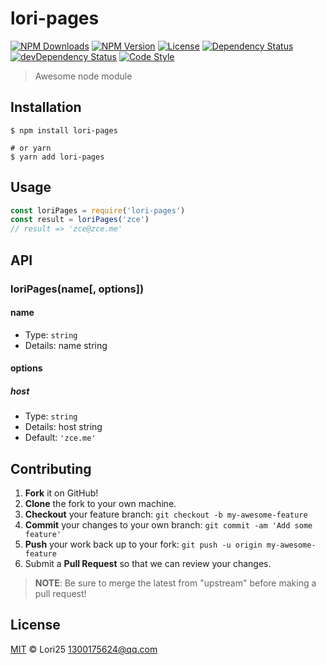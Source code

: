 # lori-pages

[![NPM Downloads][downloads-image]][downloads-url]
[![NPM Version][version-image]][version-url]
[![License][license-image]][license-url]
[![Dependency Status][dependency-image]][dependency-url]
[![devDependency Status][devdependency-image]][devdependency-url]
[![Code Style][style-image]][style-url]

> Awesome node module

## Installation

```shell
$ npm install lori-pages

# or yarn
$ yarn add lori-pages
```

## Usage

<!-- TODO: Introduction of API use -->

```javascript
const loriPages = require('lori-pages')
const result = loriPages('zce')
// result => 'zce@zce.me'
```

## API

<!-- TODO: Introduction of API -->

### loriPages(name[, options])

#### name

- Type: `string`
- Details: name string

#### options

##### host

- Type: `string`
- Details: host string
- Default: `'zce.me'`

## Contributing

1. **Fork** it on GitHub!
2. **Clone** the fork to your own machine.
3. **Checkout** your feature branch: `git checkout -b my-awesome-feature`
4. **Commit** your changes to your own branch: `git commit -am 'Add some feature'`
5. **Push** your work back up to your fork: `git push -u origin my-awesome-feature`
6. Submit a **Pull Request** so that we can review your changes.

> **NOTE**: Be sure to merge the latest from "upstream" before making a pull request!

## License

[MIT](LICENSE) &copy; Lori25 <1300175624@qq.com>



[downloads-image]: https://img.shields.io/npm/dm/lori-pages.svg
[downloads-url]: https://npmjs.org/package/lori-pages
[version-image]: https://img.shields.io/npm/v/lori-pages.svg
[version-url]: https://npmjs.org/package/lori-pages
[license-image]: https://img.shields.io/github/license/Lori25/lori-pages.svg
[license-url]: https://github.com/Lori25/lori-pages/blob/master/LICENSE
[dependency-image]: https://img.shields.io/david/Lori25/lori-pages.svg
[dependency-url]: https://david-dm.org/Lori25/lori-pages
[devdependency-image]: https://img.shields.io/david/dev/Lori25/lori-pages.svg
[devdependency-url]: https://david-dm.org/Lori25/lori-pages?type=dev
[style-image]: https://img.shields.io/badge/code_style-standard-brightgreen.svg
[style-url]: https://standardjs.com
